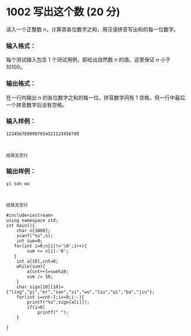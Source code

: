 # 1002 写出这个数 (20 分)

读入一个正整数 *n*，计算其各位数字之和，用汉语拼音写出和的每一位数字。

### 输入格式：

每个测试输入包含 1 个测试用例，即给出自然数 *n* 的值。这里保证 *n* 小于 10100。

### 输出格式：

在一行内输出 *n* 的各位数字之和的每一位，拼音数字间有 1 空格，但一行中最后一个拼音数字后没有空格。

### 输入样例：

```in
1234567890987654321123456789



结尾无空行
```

### 输出样例：

```out
yi san wu



结尾无空行
```

```
#include<iostream>
using namespace std;
int main(){
    char n[1000];
    scanf("%s",n);
    int sum=0;
   for(int i=0;n[i]!='\0';i++){
   		sum += n[i]-'0';
   }
    int a[10],cnt=0;
    while(sum){
        a[cnt++]=sum%10;
        sum /= 10;
    }
    char sign[10][10]={"ling","yi","er","san","si","wu","liu","qi","ba","jiu"};
    for(int i=cnt-1;i>=0;i--){
        printf("%s",sign[a[i]]);
        if(i>0)
            printf(" ");
    }
    
}
```

